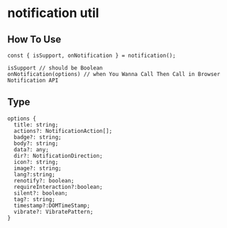 # notification util


## How To Use

    const { isSupport, onNotification } = notification();

    isSupport // should be Boolean
    onNotification(options) // when You Wanna Call Then Call in Browser Notification API

## Type
    options {
      title: string;
      actions?: NotificationAction[];
      badge?: string;
      body?: string;
      data?: any;
      dir?: NotificationDirection;
      icon?: string;
      image?: string;
      lang?:string;
      renotify?: boolean;
      requireInteraction?:boolean;
      silent?: boolean;
      tag?: string;
      timestamp?:DOMTimeStamp;
      vibrate?: VibratePattern;
    }
  

